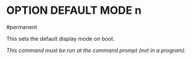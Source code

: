 # OPTION DEFAULT MODE n

#permanent

This sets the default display mode on boot.

*This command must be run at the command prompt (not in a program).*

